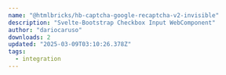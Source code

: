 ```yaml
---
name: "@htmlbricks/hb-captcha-google-recaptcha-v2-invisible"
description: "Svelte-Bootstrap Checkbox Input WebComponent"
author: "dariocaruso"
downloads: 2
updated: "2025-03-09T03:10:26.378Z"
tags: 
  - integration
---
```

